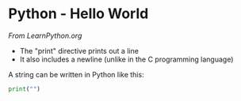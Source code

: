 # Python - Hello World

*From LearnPython.org*

* The "print" directive prints out a line
* It also includes a newline (unlike in the C programming language)

A string can be written in Python like this:

```python
print("")
```


